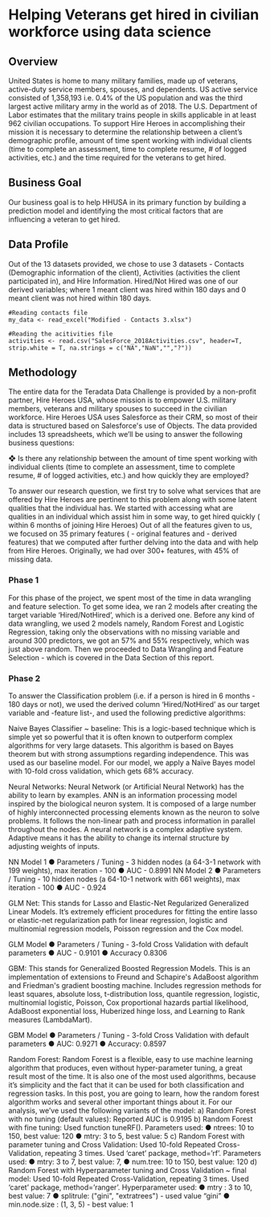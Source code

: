 # Helping Veterans get hired in civilian workforce using data science 

## Overview

United States is home to many military families, made up of veterans, active-duty service members, spouses, and dependents. US active service consisted of 1,358,193 i.e. 0.4% of the US population and was the third largest active military army in the world as of 2018. The U.S. Department of Labor estimates that the military trains people in skills applicable in at least 962 civilian occupations. To support Hire Heroes in accomplishing their mission it is necessary to determine the relationship between a client’s demographic profile, amount of time spent working with individual clients (time to complete an assessment, time to complete resume, # of logged activities, etc.)  and the time required for the veterans to get hired. 


## Business Goal

Our business goal is to help HHUSA in its primary function by building a prediction model and identifying the most critical factors that are influencing a veteran to get hired. 

## Data Profile

Out of the 13 datasets provided, we chose to use 3 datasets - Contacts (Demographic information of the client), Activities (activities the client participated in), and Hire Information. Hired/Not Hired was one of our derived variables; where 1 meant client was hired within 180 days and 0 meant client was not hired within 180 days.

```{r}
#Reading contacts file
my_data <- read_excel("Modified - Contacts 3.xlsx")

#Reading the acitivities file
activities <- read.csv("SalesForce_2018Activities.csv", header=T, strip.white = T, na.strings = c("NA","NaN","","?"))
```
## Methodology

The entire data for the Teradata Data Challenge is provided by a non-profit partner, Hire Heroes USA, whose mission is to empower U.S. military members, veterans and military spouses to succeed in the civilian workforce. Hire Heroes USA uses Salesforce as their CRM, so most of their data is structured based on Salesforce's use of Objects. The data provided includes 13 spreadsheets, which we’ll be using to answer the following business questions:

❖	Is there any relationship between the amount of time spent working with individual clients (time to complete an assessment, time to complete resume, # of logged activities, etc.) and how quickly they are employed?

To answer our research question, we first try to solve what services that are offered by Hire Heroes are pertinent to this problem along with some latent qualities that the individual has. We started with accessing what are qualities in an individual which assist him in some way, to get hired quickly ( within 6 months of joining Hire Heroes)
Out of all the features given to us, we focused on 35 primary features ( - original features and - derived features) that we computed after further delving into the data and with help from Hire Heroes. Originally, we had over 300+ features, with 45% of missing data.

### Phase 1

For this phase of the project, we spent most of the time in data wrangling and feature selection. To get some idea, we ran 2 models after creating the target variable ‘Hired/NotHired’, which is a derived one. 
Before any kind of data wrangling, we used 2 models namely, Random Forest and Logistic Regression, taking only the observations with no missing variable and around 300 predictors, we got an 57% and 55% respectively, which was just above random. Then we proceeded to Data Wrangling and Feature Selection - which is covered in the Data Section of this report.

### Phase 2

To answer the Classification problem (i.e. if a person is hired in 6 months - 180 days or not), we used the derived column ‘Hired/NotHired’ as our target variable and -feature list-, and used the following predictive algorithms:

Naive Bayes Classifier ~ baseline: 
This is a logic-based technique which is simple yet so powerful that it is often known to outperform complex algorithms for very large datasets. This algorithm is based on Bayes theorem but with strong assumptions regarding independence. This was used as our baseline model. 
For our model, we apply a Naïve Bayes model with 10-fold cross validation, which gets 68% accuracy.

Neural Networks:
Neural Network (or Artificial Neural Network) has the ability to learn by examples. ANN is an information processing model inspired by the biological neuron system. It is composed of a large number of highly interconnected processing elements known as the neuron to solve problems. It follows the non-linear path and process information in parallel throughout the nodes. A neural network is a complex adaptive system. Adaptive means it has the ability to change its internal structure by adjusting weights of inputs. 

NN Model 1 
●	Parameters / Tuning - 3 hidden nodes (a 64-3-1 network with 199 weights), max iteration - 100 
●	AUC - 0.8991
NN Model 2
●	Parameters / Tuning - 10 hidden nodes (a 64-10-1 network with 661 weights), max iteration - 100 
●	AUC - 0.924

GLM Net: 
This stands for Lasso and Elastic-Net Regularized Generalized Linear Models. It’s extremely efficient procedures for fitting the entire lasso or elastic-net regularization path for linear regression, logistic and multinomial regression models, Poisson regression and the Cox model. 

GLM Model
●	Parameters / Tuning - 3-fold Cross Validation with default parameters
●	AUC - 0.9101
●	Accuracy 0.8306

GBM:
This stands for Generalized Boosted Regression Models. This is an implementation of extensions to Freund and Schapire's AdaBoost algorithm and Friedman's gradient boosting machine. Includes regression methods for least squares, absolute loss, t-distribution loss, quantile regression, logistic, multinomial logistic, Poisson, Cox proportional hazards partial likelihood, AdaBoost exponential loss, Huberized hinge loss, and Learning to Rank measures (LambdaMart). 

GBM Model
●	Parameters / Tuning - 3-fold Cross Validation with default parameters
●	AUC: 0.9271
●	Accuracy: 0.8597 

Random Forest:
Random Forest is a flexible, easy to use machine learning algorithm that produces, even without hyper-parameter tuning, a great result most of the time. It is also one of the most used algorithms, because it’s simplicity and the fact that it can be used for both classification and regression tasks. In this post, you are going to learn, how the random forest algorithm works and several other important things about it.
For our analysis, we’ve used the following variants of the model:
a)	Random Forest with no tuning (default values): Reported AUC is 0.9195
b)	Random Forest with fine tuning: 
Used function tuneRF(). Parameters used:
●	ntrees: 10 to 150, best value: 120
●	mtry: 3 to 5, best value: 5
     c)	Random Forest with parameter tuning and Cross Validation:
Used 10-fold Repeated Cross-Validation, repeating 3 times. Used ‘caret’ package, method=’rf’. Parameters used:
●	mtry: 3 to 7, best value: 7, 
●	num.tree: 10 to 150, best value: 120
    d)	Random Forest with Hyperparameter tuning and Cross Validation ~ final model:
Used 10-fold Repeated Cross-Validation, repeating 3 times. Used ‘caret’ package, method=’ranger’. Hyperparameter used:
●	mtry : 3 to 10, best value: 7
●	splitrule: ("gini", "extratrees") - used value “gini”
●	min.node.size : (1, 3, 5) - best value: 1
